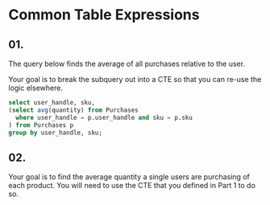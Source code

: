 # Common Table Expressions

## 01.
The query below finds the average of all purchases relative to the user.

Your goal is to break the subquery out into a CTE so that you can re-use the logic elsewhere.

```sql
select user_handle, sku, 
(select avg(quantity) from Purchases 
  where user_handle = p.user_handle and sku = p.sku
) from Purchases p 
group by user_handle, sku;
```

## 02. 

Your goal is to find the average quantity a single users are purchasing of each product. You will need to use the CTE that you defined in Part 1 to do so.